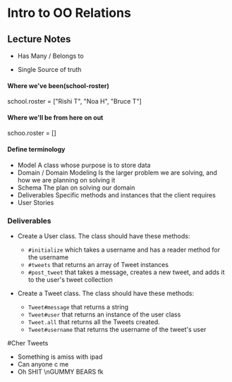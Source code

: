 Intro to OO Relations
===========================

## Lecture Notes

* Has Many / Belongs to

* Single Source of truth

#### Where we've been(school-roster)
school.roster = ["Rishi T", "Noa H", "Bruce T"]
#### Where we'll be from here on out
schoo.roster = [<Student name="Rishi T">]




#### Define terminology
  * Model
  A class whose purpose is to store data
  * Domain / Domain Modeling
  Is the larger problem we are solving, and how we are planning on solving it
  * Schema
  The plan on solving our domain
  * Deliverables
  Specific methods and instances that the client requires
  * User Stories


### Deliverables
* Create a User class. The class should have these methods:
  * `#initialize` which takes a username and has a reader method for the username
  * `#tweets` that returns an array of Tweet instances
  * `#post_tweet` that takes a message, creates a new tweet, and adds it to the user's tweet collection

* Create a Tweet class. The class should have these methods:
  * `Tweet#message` that returns a string
  * `Tweet#user` that returns an instance of the user class
  * `Tweet.all` that returns all the Tweets created.
  * `Tweet#username` that returns the username of the tweet's user





#Cher Tweets
* Something  is  amiss  with ipad
* Can anyone c me
* Oh SHIT \nGUMMY BEARS fk

